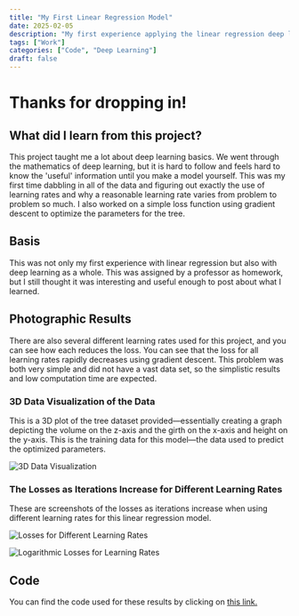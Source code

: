 ```yaml
---
title: "My First Linear Regression Model"
date: 2025-02-05
description: "My first experience applying the linear regression deep learning method."
tags: ["Work"]
categories: ["Code", "Deep Learning"]
draft: false
---
```


# Thanks for dropping in!

## What did I learn from this project?

This project taught me a lot about deep learning basics. We went through the mathematics of deep learning, but it is hard to follow and feels hard to know the 'useful' information until you make a model yourself. This was my first time dabbling in all of the data and figuring out exactly the use of learning rates and why a reasonable learning rate varies from problem to problem so much. I also worked on a simple loss function using gradient descent to optimize the parameters for the tree.

## Basis

This was not only my first experience with linear regression but also with deep learning as a whole. This was assigned by a professor as homework, but I still thought it was interesting and useful enough to post about what I learned.

## Photographic Results

There are also several different learning rates used for this project, and you can see how each reduces the loss. You can see that the loss for all learning rates rapidly decreases using gradient descent. This problem was both very simple and did not have a vast data set, so the simplistic results and low computation time are expected.

### 3D Data Visualization of the Data

This is a 3D plot of the tree dataset provided—essentially creating a graph depicting the volume on the z-axis and the girth on the x-axis and height on the y-axis. This is the training data for this model—the data used to predict the optimized parameters.

![3D Data Visualization](/images/Trees_data.png)

### The Losses as Iterations Increase for Different Learning Rates

These are screenshots of the losses as iterations increase when using different learning rates for this linear regression model.

![Losses for Different Learning Rates](/images/Learning_Rates.png)

![Logarithmic Losses for Learning Rates](/images/Log_Learning_Rates.png)

## Code

You can find the code used for these results by clicking on [this link.](https://github.com/AnsOlive/Deep_Learning/blob/main/nuen_489_homework_1.py)